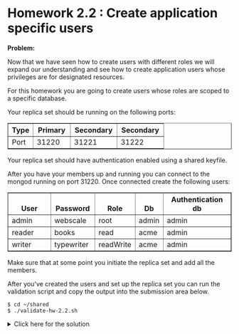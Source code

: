 # Homework 2.2 : Create application specific users

**Problem:**

Now that we have seen how to create users with different roles we will expand our understanding and see how to create application users whose privileges are for designated resources.

For this homework you are going to create users whose roles are scoped to a specific database.

Your replica set should be running on the following ports:

<table border="1" class="docutils">
<colgroup>
<col width="16%">
<col width="24%">
<col width="30%">
<col width="30%">
</colgroup>
<thead valign="bottom">
<tr><th class="head">Type</th>
<th class="head">Primary</th>
<th class="head">Secondary</th>
<th class="head">Secondary</th>
</tr>
</thead>
<tbody valign="top">
<tr><td>Port</td>
<td>31220</td>
<td>31221</td>
<td>31222</td>
</tr>
</tbody>
</table>

Your replica set should have authentication enabled using a shared keyfile.

After you have your members up and running you can connect to the mongod running on port 31220. Once connected create the following users:

<table border="1" class="docutils">
<colgroup>
<col width="20%">
<col width="20%">
<col width="18%">
<col width="11%">
<col width="31%">
</colgroup>
<thead valign="bottom">
<tr><th class="head">User</th>
<th class="head">Password</th>
<th class="head">Role</th>
<th class="head">Db</th>
<th class="head">Authentication db</th>
</tr>
</thead>
<tbody valign="top">
<tr><td>admin</td>
<td>webscale</td>
<td>root</td>
<td>admin</td>
<td>admin</td>
</tr>
<tr><td>reader</td>
<td>books</td>
<td>read</td>
<td>acme</td>
<td>admin</td>
</tr>
<tr><td>writer</td>
<td>typewriter</td>
<td>readWrite</td>
<td>acme</td>
<td>admin</td>
</tr>
</tbody>
</table>

Make sure that at some point you initiate the replica set and add all the members.

After you've created the users and set up the replica set you can run the validation script and copy the output into the submission area below.

```
$ cd ~/shared
$ ./validate-hw-2.2.sh
```

<details>
  <summary>Click here for the solution</summary>
    Answer: { "users": [ {"user":"admin","roles":[{"role":"root","db":"admin"}]}, {"user":"reader","roles":[{"role":"read","db":"acme"}]}, {"user":"writer","roles":[{"role":"readWrite","db":"acme"}]} ], "numMembers":3 }
</details>


